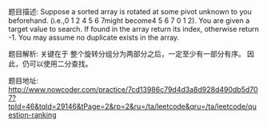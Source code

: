 ﻿题目描述:
Suppose a sorted array is rotated at some pivot unknown to you beforehand.
(i.e.,0 1 2 4 5 6 7might become4 5 6 7 0 1 2).
You are given a target value to search. If found in the array return its index, otherwise return -1.
You may assume no duplicate exists in the array.

题目解析:
关键在于 整个旋转分组分为两部分之后，一定至少有一部分有序。
因此，仍可以使用二分查找。

题目地址:
http://www.nowcoder.com/practice/7cd13986c79d4d3a8d928d490db5d707?tpId=46&tqId=29146&tPage=2&rp=2&ru=/ta/leetcode&qru=/ta/leetcode/question-ranking